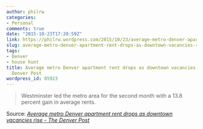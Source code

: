 ```yaml
---
author: philrw
categories:
- Personal
comments: true
date: "2015-10-23T17:20:59Z"
link: https://philrw.wordpress.com/2015/10/23/average-metro-denver-apartment-rent-drops-as-downtown-vacancies-rise-the-denver-post/
slug: average-metro-denver-apartment-rent-drops-as-downtown-vacancies-rise-the-denver-post
tags:
- Denver
- house hunt
title: Average metro Denver apartment rent drops as downtown vacancies rise - The
  Denver Post
wordpress_id: 85923
---
```


> Westminster led the metro area for the second month with a 13.8 percent gain in average rents.


Source: *[Average metro Denver apartment rent drops as downtown vacancies rise - The Denver Post](http://www.denverpost.com/business/ci_29013199/average-metro-denver-apartment-rent-drops-5-downtown)*
